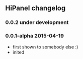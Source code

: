 HiPanel changelog
-----------------

### 0.0.2 under development

### 0.0.1-alpha 2015-04-19

- first shown to somebody else :)
- inited

